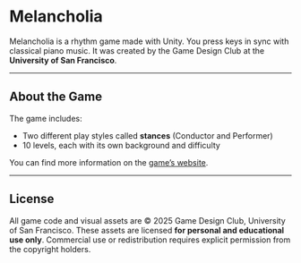 # Melancholia

Melancholia is a rhythm game made with Unity. You press keys in sync with classical piano music.
It was created by the Game Design Club at the **University of San Francisco**.

---

## About the Game

The game includes:

* Two different play styles called **stances** (Conductor and Performer)
* 10 levels, each with its own background and difficulty

You can find more information on the [game’s website](https://leaf5135.github.io/Melancholia-site/).

---

## License

All game code and visual assets are © 2025 Game Design Club, University of San Francisco.
These assets are licensed **for personal and educational use only**.
Commercial use or redistribution requires explicit permission from the copyright holders.
